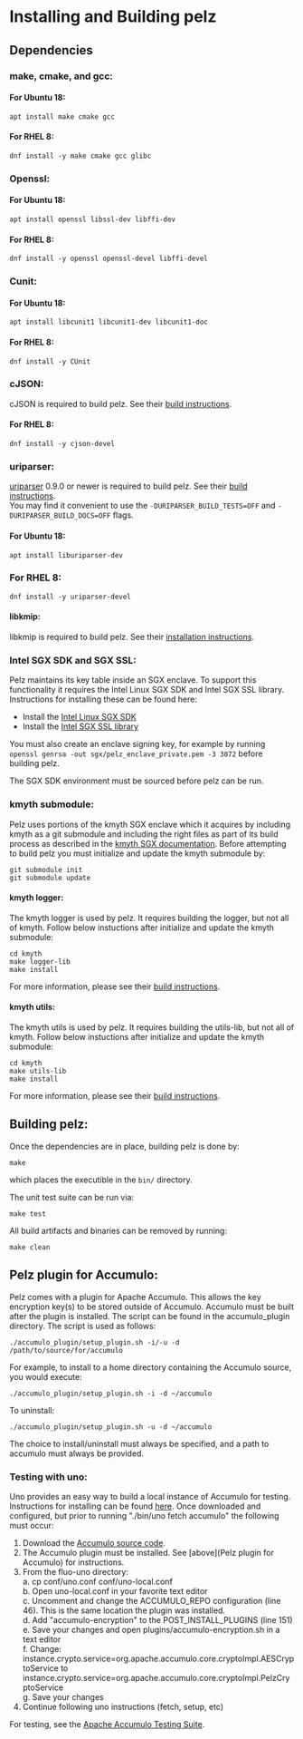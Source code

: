 # Installing and Building pelz

## Dependencies

### make, cmake, and gcc:

#### For Ubuntu 18:
	apt install make cmake gcc

#### For RHEL 8:
	dnf install -y make cmake gcc glibc

### Openssl:

#### For Ubuntu 18:
	apt install openssl libssl-dev libffi-dev

#### For RHEL 8:
	dnf install -y openssl openssl-devel libffi-devel

### Cunit:

#### For Ubuntu 18:
	apt install libcunit1 libcunit1-dev libcunit1-doc

#### For RHEL 8:
	dnf install -y CUnit

### cJSON:
cJSON is required to build pelz. See their [build instructions](https://github.com/DaveGamble/cJSON#building).

#### For RHEL 8:
	dnf install -y cjson-devel

### uriparser:
[uriparser](https://github.com/uriparser/uriparser) 0.9.0 or newer is required to build pelz. See their [build instructions](https://github.com/uriparser/uriparser#compilation).  
You may find it convenient to use the ```-DURIPARSER_BUILD_TESTS=OFF``` and ```-DURIPARSER_BUILD_DOCS=OFF``` flags.

#### For Ubuntu 18:
	apt install liburiparser-dev

### For RHEL 8:
	dnf install -y uriparser-devel

#### libkmip:
libkmip is required to build pelz. See their [installation instructions](https://libkmip.readthedocs.io/en/latest/installation.html).

### Intel SGX SDK and SGX SSL:
Pelz maintains its key table inside an SGX enclave. To support this functionality it requires the Intel Linux SGX SDK and Intel SGX SSL library. Instructions for installing these can be found here:
 * Install the [Intel Linux SGX SDK](https://github.com/intel/linux-sgx)
 * Install the [Intel SGX SSL library](https://github.com/intel/intel-sgx-ssl)

You must also create an enclave signing key, for example by running ```openssl genrsa -out sgx/pelz_enclave_private.pem -3 3072``` before building pelz.

The SGX SDK environment must be sourced before pelz can be run.

### kmyth submodule:
Pelz uses portions of the kmyth SGX enclave which it acquires by including kmyth as a git submodule and including the right files as part of its build process as described in the [kmyth SGX documentation](https://github.com/NationalSecurityAgency/kmyth/tree/main/sgx). Before attempting to build pelz you must initialize and update the kmyth submodule by:

    git submodule init
    git submodule update

#### kmyth logger:
The kmyth logger is used by pelz. It requires building the logger, but not all of kmyth. Follow below instuctions after initialize and update the kmyth submodule:

    cd kmyth
    make logger-lib
    make install

For more information, please see their [build instructions](https://github.com/NationalSecurityAgency/kmyth/blob/main/INSTALL.md).

#### kmyth utils:
The kmyth utils is used by pelz. It requires building the utils-lib, but not all of kmyth. Follow below instuctions after initialize and update the kmyth submodule:

    cd kmyth
    make utils-lib
    make install

For more information, please see their [build instructions](https://github.com/NationalSecurityAgency/kmyth/blob/main/INSTALL.md).
    
## Building pelz:
Once the dependencies are in place, building pelz is done by:

    make
    
 which places the executible in the ```bin/``` directory.
    
The unit test suite can be run via:

    make test
    
All build artifacts and binaries can be removed by running:

    make clean


## Pelz plugin for Accumulo:
Pelz comes with a plugin for Apache Accumulo. This allows the key encryption key(s) to be stored outside of Accumulo. Accumulo must be built after the plugin is installed. The script can be found in the accumulo_plugin directory. The script is used as follows:

    ./accumulo_plugin/setup_plugin.sh -i/-u -d /path/to/source/for/accumulo

For example, to install to a home directory containing the Accumulo source, you would execute:

    ./accumulo_plugin/setup_plugin.sh -i -d ~/accumulo

To uninstall:

    ./accumulo_plugin/setup_plugin.sh -u -d ~/accumulo

The choice to install/uninstall must always be specified, and a path to accumulo must always be provided.

### Testing with uno:
Uno provides an easy way to build a local instance of Accumulo for testing. Instructions for installing can be found [here](https://github.com/apache/fluo-uno). Once downloaded and configured, but prior to running "./bin/uno fetch accumulo" the following must occur:  

1. Download the [Accumulo source code](https://github.com/apache/accumulo).
2. The Accumulo plugin must be installed. See [above](Pelz plugin for Accumulo) for instructions.
3. From the fluo-uno directory:  
    a. cp conf/uno.conf conf/uno-local.conf  
    b. Open uno-local.conf in your favorite text editor  
    c. Uncomment and change the ACCUMULO_REPO configuration (line 46). This is the same location the plugin was installed.  
    d. Add "accumulo-encryption" to the POST_INSTALL_PLUGINS (line 151)  
    e. Save your changes and open plugins/accumulo-encryption.sh in a text editor  
    f. Change:  
        instance.crypto.service=org.apache.accumulo.core.cryptoImpl.AESCryptoService to  
        instance.crypto.service=org.apache.accumulo.core.cryptoImpl.PelzCryptoService  
    g. Save your changes  
4. Continue following uno instructions (fetch, setup, etc)

For testing, see the [Apache Accumulo Testing Suite](https://github.com/apache/accumulo-testing).
